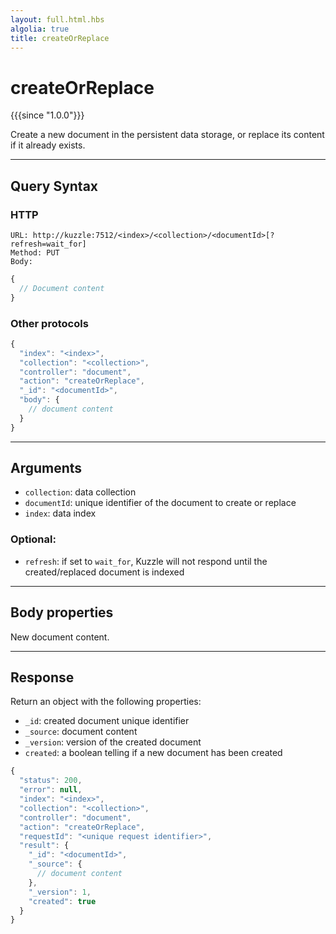 ```yaml
---
layout: full.html.hbs
algolia: true
title: createOrReplace
---
```


# createOrReplace

{{{since "1.0.0"}}}

Create a new document in the persistent data storage, or replace its content if it already exists.

---

## Query Syntax

### HTTP

```http
URL: http://kuzzle:7512/<index>/<collection>/<documentId>[?refresh=wait_for]
Method: PUT  
Body:
```

```js
{
  // Document content
}
```

### Other protocols

```js
{
  "index": "<index>",
  "collection": "<collection>",
  "controller": "document",
  "action": "createOrReplace",
  "_id": "<documentId>",    
  "body": {
    // document content
  }
}
```

---

## Arguments

* `collection`: data collection
* `documentId`: unique identifier of the document to create or replace
* `index`: data index

### Optional:

* `refresh`: if set to `wait_for`, Kuzzle will not respond until the created/replaced document is indexed

---

## Body properties

New document content.

---

## Response

Return an object with the following properties:

* `_id`: created document unique identifier
* `_source`: document content
* `_version`: version of the created document
* `created`: a boolean telling if a new document has been created

```javascript
{
  "status": 200,
  "error": null,
  "index": "<index>",
  "collection": "<collection>",
  "controller": "document",
  "action": "createOrReplace",
  "requestId": "<unique request identifier>",
  "result": {
    "_id": "<documentId>",
    "_source": {
      // document content
    },
    "_version": 1, 
    "created": true
  }
}
```
